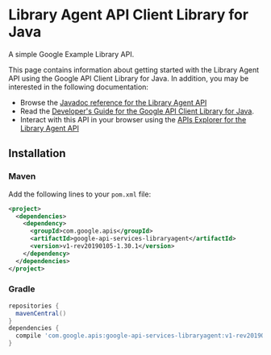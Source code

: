 # Library Agent API Client Library for Java

A simple Google Example Library API.

This page contains information about getting started with the Library Agent API
using the Google API Client Library for Java. In addition, you may be interested
in the following documentation:

* Browse the [Javadoc reference for the Library Agent API][javadoc]
* Read the [Developer's Guide for the Google API Client Library for Java][google-api-client].
* Interact with this API in your browser using the [APIs Explorer for the Library Agent API][api-explorer]

## Installation

### Maven

Add the following lines to your `pom.xml` file:

```xml
<project>
  <dependencies>
    <dependency>
      <groupId>com.google.apis</groupId>
      <artifactId>google-api-services-libraryagent</artifactId>
      <version>v1-rev20190105-1.30.1</version>
    </dependency>
  </dependencies>
</project>
```

### Gradle

```gradle
repositories {
  mavenCentral()
}
dependencies {
  compile 'com.google.apis:google-api-services-libraryagent:v1-rev20190105-1.30.1'
}
```

[javadoc]: https://googleapis.dev/java/google-api-services-libraryagent/latest/index.html
[google-api-client]: https://github.com/googleapis/google-api-java-client/
[api-explorer]: https://developers.google.com/apis-explorer/#p/abusiveexperiencereport/v1/

